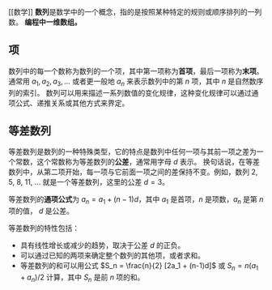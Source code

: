 [[数学]]
**数列**是数学中的一个概念，指的是按照某种特定的规则或顺序排列的一列数。  **编程中一维数组。**


## 项
数列中的每一个数称为数列的一个项，其中第一项称为**首项**，最后一项称为**末项**。通常用 $a_1, a_2, a_3, \ldots$ 或者更一般地 $a_n$ 来表示数列中的第 $n$ 项，其中 $n$ 是自然数序列的索引。
数列可以用来描述一系列数值的变化规律，这种变化规律可以通过通项公式、递推关系或其他方式来界定。


## 等差数列
等差数列是数列的一种特殊类型，它的特点是数列中任何一项与其前一项之差为一个常数，这个常数称为等差数列的**公差**，通常用字母 $d$ 表示。
换句话说，在等差数列中，从第二项开始，每一项与它前面一项之间的差保持不变。例如，数列 2, 5, 8, 11, ... 就是一个等差数列，这里的公差 $d = 3$。

等差数列的**通项公式**为 $a_n = a_1 + (n-1)d$，其中 $a_1$ 是首项，$n$ 是项数，$a_n$ 是第 $n$ 项的值， $d$ 是公差。

等差数列的特性包括：
- 具有线性增长或减少的趋势，取决于公差 $d$ 的正负。
- 可以通过已知的两项来确定整个数列的其他项，或者求和。
- 等差数列的和可以用公式 $S_n = \frac{n}{2} [2a_1 + (n-1)d]$ 或 $S_n = n(a_1 + a_n)/2$ 计算，其中 $S_n$ 是前 $n$ 项的和。